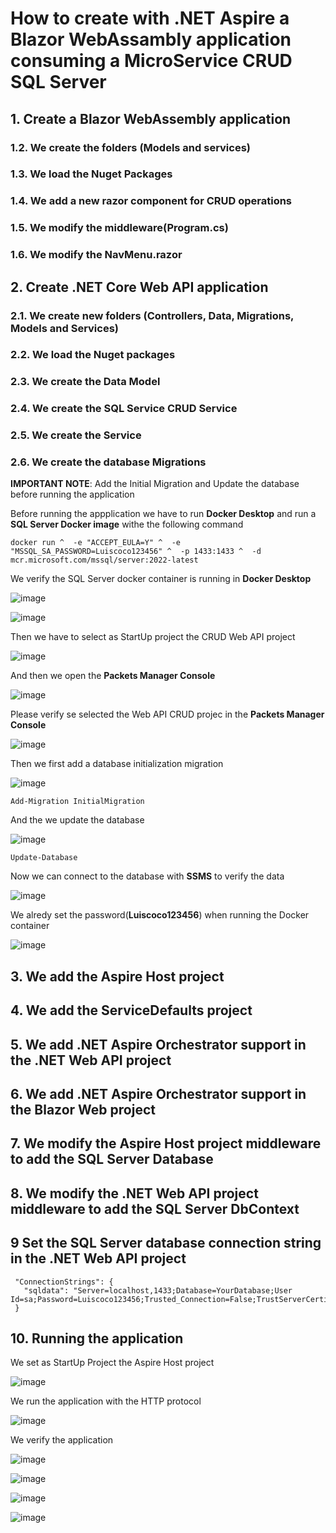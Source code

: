 # How to create with .NET Aspire a Blazor WebAssambly application consuming a MicroService CRUD SQL Server



## 1. Create a Blazor WebAssembly application

### 1.2. We create the folders (Models and services)

### 1.3. We load the Nuget Packages

### 1.4. We add a new razor component for CRUD operations

### 1.5. We modify the middleware(Program.cs)

### 1.6. We modify the NavMenu.razor 


## 2. Create .NET Core Web API application



### 2.1. We create new folders (Controllers, Data, Migrations, Models and Services) 

### 2.2. We load the Nuget packages

### 2.3. We create the Data Model

### 2.4. We create the SQL Service CRUD Service

### 2.5. We create the Service

### 2.6. We create the database Migrations

**IMPORTANT NOTE**: Add the Initial Migration and Update the database before running the application

Before running the appplication we have to run **Docker Desktop** and run a **SQL Server Docker image** withe the following command

```
docker run ^  -e "ACCEPT_EULA=Y" ^  -e "MSSQL_SA_PASSWORD=Luiscoco123456" ^  -p 1433:1433 ^  -d mcr.microsoft.com/mssql/server:2022-latest
```

We verify the SQL Server docker container is running in **Docker Desktop**

![image](https://github.com/user-attachments/assets/8e25a2d3-0c5b-4bec-9102-0650c23d8d31)

![image](https://github.com/user-attachments/assets/4ae42ca1-0150-4aeb-b003-1c949358e667)

Then we have to select as StartUp project the CRUD Web API project 

![image](https://github.com/user-attachments/assets/2b7fe699-bb55-4b0e-acc1-a4ffe0558d6b)

And then we open the **Packets Manager Console**

![image](https://github.com/user-attachments/assets/daebb5f9-7417-4d1a-be5c-4d3d623c5cfa)

Please verify se selected the Web API CRUD projec in the **Packets Manager Console**

![image](https://github.com/user-attachments/assets/c6b5d7ce-65b8-4d60-a106-2a24410c362f)

Then we first add a database initialization migration

![image](https://github.com/user-attachments/assets/df3b0edd-27e0-4466-8907-35153cff9b4f)

```
Add-Migration InitialMigration
```

And the we update the database

![image](https://github.com/user-attachments/assets/f0db4928-0054-4210-9fe6-36b415952557)

```
Update-Database
```

Now we can connect to the database with **SSMS** to verify the data

![image](https://github.com/user-attachments/assets/1c49a347-6cfd-4cff-8915-4ffa1e13855f)

We alredy set the password(**Luiscoco123456**) when running the Docker container

![image](https://github.com/user-attachments/assets/fb3fcf37-bc24-4a9c-b7bd-03152e8c1ae2)

## 3. We add the Aspire Host project


## 4. We add the ServiceDefaults project


## 5. We add .NET Aspire Orchestrator support in the .NET Web API project


## 6. We add .NET Aspire Orchestrator support in the Blazor Web project


## 7. We modify the Aspire Host project middleware to add the SQL Server Database


## 8. We modify the .NET Web API project middleware to add the SQL Server DbContext

## 9 Set the SQL Server database connection string in the .NET Web API project

```
 "ConnectionStrings": {
   "sqldata": "Server=localhost,1433;Database=YourDatabase;User Id=sa;Password=Luiscoco123456;Trusted_Connection=False;TrustServerCertificate=True;"
 }
```

## 10. Running the application

We set as StartUp Project the Aspire Host project

![image](https://github.com/user-attachments/assets/c986ef73-f470-45cd-9881-3a2bf350d4b0)

We run the application with the HTTP protocol

![image](https://github.com/user-attachments/assets/f33660e8-610f-4b4a-9ebe-867253f1d5f5)

We verify the application

![image](https://github.com/user-attachments/assets/c7de94c1-6589-4fa2-87e7-026c9ea9351b)

![image](https://github.com/user-attachments/assets/33a4579a-55da-4644-85f0-e07fe64e676b)

![image](https://github.com/user-attachments/assets/f185ef94-3c41-4b14-9242-b6c6b8173202)

![image](https://github.com/user-attachments/assets/e61d1211-4a81-4520-97f5-ced41d82d622)
